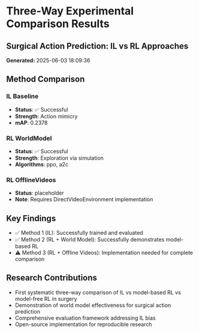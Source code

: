 # Three-Way Experimental Comparison Results
## Surgical Action Prediction: IL vs RL Approaches
**Generated:** 2025-06-03 18:09:36

## Method Comparison

### IL Baseline
- **Status**: ✅ Successful
- **Strength**: Action mimicry
- **mAP**: 0.2378

### RL WorldModel
- **Status**: ✅ Successful
- **Strength**: Exploration via simulation
- **Algorithms**: ppo, a2c

### RL OfflineVideos
- **Status**: placeholder
- **Note**: Requires DirectVideoEnvironment implementation

## Key Findings

- ✅ Method 1 (IL): Successfully trained and evaluated
- ✅ Method 2 (RL + World Model): Successfully demonstrates model-based RL
- ⚠️ Method 3 (RL + Offline Videos): Implementation needed for complete comparison

## Research Contributions

- First systematic three-way comparison of IL vs model-based RL vs model-free RL in surgery
- Demonstration of world model effectiveness for surgical action prediction
- Comprehensive evaluation framework addressing IL bias
- Open-source implementation for reproducible research
